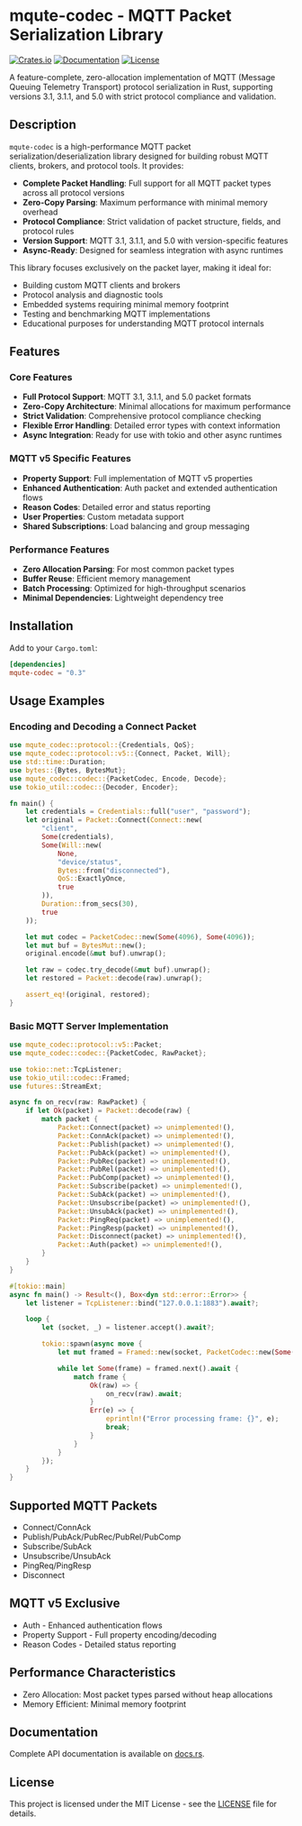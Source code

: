 # mqute-codec - MQTT Packet Serialization Library

[![Crates.io](https://img.shields.io/crates/v/mqute-codec)](https://crates.io/crates/mqute-codec)
[![Documentation](https://docs.rs/mqute-codec/badge.svg)](https://docs.rs/mqute-codec)
[![License](https://img.shields.io/badge/license-MIT-blue.svg)](LICENSE)

A feature-complete, zero-allocation implementation of MQTT (Message Queuing Telemetry Transport) protocol serialization in Rust, supporting versions 3.1, 3.1.1, and 5.0 with strict protocol compliance and validation.

## Description

`mqute-codec` is a high-performance MQTT packet serialization/deserialization library designed for building robust MQTT clients, brokers, and protocol tools. It provides:

- **Complete Packet Handling**: Full support for all MQTT packet types across all protocol versions
- **Zero-Copy Parsing**: Maximum performance with minimal memory overhead
- **Protocol Compliance**: Strict validation of packet structure, fields, and protocol rules
- **Version Support**: MQTT 3.1, 3.1.1, and 5.0 with version-specific features
- **Async-Ready**: Designed for seamless integration with async runtimes

This library focuses exclusively on the packet layer, making it ideal for:

- Building custom MQTT clients and brokers
- Protocol analysis and diagnostic tools
- Embedded systems requiring minimal memory footprint
- Testing and benchmarking MQTT implementations
- Educational purposes for understanding MQTT protocol internals

## Features

### Core Features
- **Full Protocol Support**: MQTT 3.1, 3.1.1, and 5.0 packet formats
- **Zero-Copy Architecture**: Minimal allocations for maximum performance
- **Strict Validation**: Comprehensive protocol compliance checking
- **Flexible Error Handling**: Detailed error types with context information
- **Async Integration**: Ready for use with tokio and other async runtimes

### MQTT v5 Specific Features
- **Property Support**: Full implementation of MQTT v5 properties
- **Enhanced Authentication**: Auth packet and extended authentication flows
- **Reason Codes**: Detailed error and status reporting
- **User Properties**: Custom metadata support
- **Shared Subscriptions**: Load balancing and group messaging

### Performance Features
- **Zero Allocation Parsing**: For most common packet types
- **Buffer Reuse**: Efficient memory management
- **Batch Processing**: Optimized for high-throughput scenarios
- **Minimal Dependencies**: Lightweight dependency tree

## Installation

Add to your `Cargo.toml`:

```toml
[dependencies]
mqute-codec = "0.3"
```

## Usage Examples

### Encoding and Decoding a Connect Packet

```rust
use mqute_codec::protocol::{Credentials, QoS};
use mqute_codec::protocol::v5::{Connect, Packet, Will};
use std::time::Duration;
use bytes::{Bytes, BytesMut};
use mqute_codec::codec::{PacketCodec, Encode, Decode};
use tokio_util::codec::{Decoder, Encoder};

fn main() {
    let credentials = Credentials::full("user", "password");
    let original = Packet::Connect(Connect::new(
        "client",
        Some(credentials),
        Some(Will::new(
            None,
            "device/status",
            Bytes::from("disconnected"),
            QoS::ExactlyOnce,
            true
        )),
        Duration::from_secs(30),
        true
    ));

    let mut codec = PacketCodec::new(Some(4096), Some(4096));
    let mut buf = BytesMut::new();
    original.encode(&mut buf).unwrap();

    let raw = codec.try_decode(&mut buf).unwrap();
    let restored = Packet::decode(raw).unwrap();

    assert_eq!(original, restored);
}
```

### Basic MQTT Server Implementation


```rust
use mqute_codec::protocol::v5::Packet;
use mqute_codec::codec::{PacketCodec, RawPacket};

use tokio::net::TcpListener;
use tokio_util::codec::Framed;
use futures::StreamExt;

async fn on_recv(raw: RawPacket) {
    if let Ok(packet) = Packet::decode(raw) {
        match packet {
            Packet::Connect(packet) => unimplemented!(),
            Packet::ConnAck(packet) => unimplemented!(),
            Packet::Publish(packet) => unimplemented!(),
            Packet::PubAck(packet) => unimplemented!(),
            Packet::PubRec(packet) => unimplemented!(),
            Packet::PubRel(packet) => unimplemented!(),
            Packet::PubComp(packet) => unimplemented!(),
            Packet::Subscribe(packet) => unimplemented!(),
            Packet::SubAck(packet) => unimplemented!(),
            Packet::Unsubscribe(packet) => unimplemented!(),
            Packet::UnsubAck(packet) => unimplemented!(),
            Packet::PingReq(packet) => unimplemented!(),
            Packet::PingResp(packet) => unimplemented!(),
            Packet::Disconnect(packet) => unimplemented!(),
            Packet::Auth(packet) => unimplemented!(),
        }
    }
}

#[tokio::main]
async fn main() -> Result<(), Box<dyn std::error::Error>> {
    let listener = TcpListener::bind("127.0.0.1:1883").await?;

    loop {
        let (socket, _) = listener.accept().await?;

        tokio::spawn(async move {
            let mut framed = Framed::new(socket, PacketCodec::new(Some(4096), None));

            while let Some(frame) = framed.next().await {
                match frame {
                    Ok(raw) => {
                        on_recv(raw).await;
                    }
                    Err(e) => {
                        eprintln!("Error processing frame: {}", e);
                        break;
                    }
                }
            }
        });
    }
}
```

## Supported MQTT Packets

- Connect/ConnAck
- Publish/PubAck/PubRec/PubRel/PubComp
- Subscribe/SubAck
- Unsubscribe/UnsubAck
- PingReq/PingResp
- Disconnect

## MQTT v5 Exclusive

- Auth - Enhanced authentication flows
- Property Support - Full property encoding/decoding
- Reason Codes - Detailed status reporting

## Performance Characteristics

- Zero Allocation: Most packet types parsed without heap allocations
- Memory Efficient: Minimal memory footprint

## Documentation

Complete API documentation is available on [docs.rs](https://docs.rs/mqute-codec).

## License

This project is licensed under the MIT License - see the [LICENSE](LICENSE) file for details.